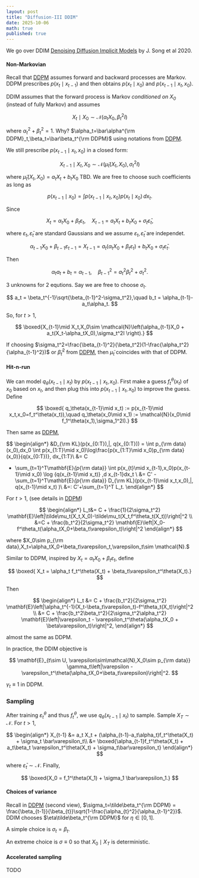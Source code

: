 ```yaml
---
layout: post
title: "Diffusion-III DDIM"
date: 2025-10-06
math: true
published: true
---
```


We go over DDIM [Denoising Diffusion Implicit Models](https://arxiv.org/abs/2010.02502) by J. Song et al 2020.



#### Non-Markovian


Recall that [DDPM](https://ziluma.github.io/2025/09/28/diffusion-1.html) assumes forward and backward processes are Markov. DDPM prescribes $p(x_t\mid x_{t-1})$ and then obtains $p(x_t\mid x_0)$ and $p(x_{t-1}\mid x_{t},x_0)$.


DDIM assumes that the forward process is Markov <i>conditioned on $X_0$</i> (instead of fully Markov) and assumes

$$
    X_t\mid X_0 \sim \mathcal{N}(\alpha_t X_0, \beta_t^2 I)
$$

where $\alpha_t^2+\beta_t^2=1.$ 
Why? $\alpha_t=\bar\alpha^{\rm DDPM}_t,\beta_t=\bar\beta_t^{\rm DDPM}$ using notations from [DDPM](https://ziluma.github.io/2025/09/28/diffusion-1.html).

We still prescribe $p(x_{t-1}\mid x_t,x_0)$ in a closed form:

$$
    X_{t-1}\mid X_t,X_0 \sim \mathcal{N}(\tilde\mu_t(X_t,X_0),\sigma_t^2I)
$$

where $\tilde\mu_t(X_t,X_0)=a_tX_t+b_tX_0$ TBD.
We are free to choose such coefficients as long as

$$
    p(x_{t-1}\mid x_0) = \int p(x_{t-1}\mid x_t,x_0)p(x_t\mid x_0)\,dx_t.
$$

Since

$$
    X_t=\alpha_t X_0 + \beta_t\varepsilon_t,\quad 
    X_{t-1}=a_tX_t+b_t X_0 + \sigma_t\bar\varepsilon_t,
$$

where $\varepsilon_t,\bar\varepsilon_t$ are standard Gaussians and we assume $\varepsilon_t,\bar\varepsilon_t$ are independet.

$$
\alpha_{t-1}X_0+\beta_{t-1}\varepsilon_{t-1}
=X_{t-1}
    = a_t(\alpha_tX_0+\beta_t\varepsilon_t)+b_t X_0 + \sigma_t\bar\varepsilon_t.
$$

Then

$$
\alpha_ta_t+b_t=\alpha_{t-1},\quad 
\beta_{t-1}^2=a_t^2\beta_t^2+\sigma_t^2.
$$

3 unknowns for 2 equtions. Say we are free to choose $\sigma_t$.

$$
a_t = \beta_t^{-1}\sqrt{\beta_{t-1}^2-\sigma_t^2},\quad 
b_t = \alpha_{t-1}-a_t\alpha_t.
$$

So, for $t>1$,

$$
\boxed{X_{t-1}\mid X_t,X_0\sim 
\mathcal{N}\left(\alpha_{t-1}X_0 + a_t(X_t-\alpha_tX_0),\sigma_t^2I \right).}
$$

If choosing $\sigma_t^2=\frac{\beta_{t-1}^2}{\beta_t^2}(1-\frac{\alpha_t^2}{\alpha_{t-1}^2})$ or $\tilde\beta_t^2$ from [DDPM](https://ziluma.github.io/2025/09/28/diffusion-1.html), then $\tilde\mu_t$ coincides with that of DDPM.
#### Hit-n-run

We can model $q_\theta(x_{t-1}\mid x_t)$ by $p(x_{t-1}\mid x_t,x_0)$.
First make a guess $f_t^\theta(x_t)$ of $x_0$ based on $x_t$, and then plug this into $p(x_{t-1}\mid x_t,x_0)$ to improve the guess. Define 

$$
\boxed{
q_\theta(x_{t-1}\mid x_t) := p(x_{t-1}\mid x_t,x_0=f_t^\theta(x_t)),\quad
q_\theta(x_0\mid x_1) := \mathcal{N}(x_0\mid f_1^\theta(x_1),\sigma_1^2I).}
$$

Then same as [DDPM](https://ziluma.github.io/2025/09/28/diffusion-1.html),

$$
\begin{align*}
&D_{\rm KL}(p(x_{0:T})\,\|\, q(x_{0:T}))
= \int p_{\rm data}(x_0)\,dx_0
\int p(x_{1:T}\mid x_0)\log\frac{p(x_{1:T}\mid x_0)p_{\rm data}(x_0)}{q(x_{0:T})}\, dx_{1:T}\\ 
&= C
- \sum_{t=1}^T\mathbf{E}_{p_{\rm data}} \int p(x_{t}\mid x_{t-1},x_0)p(x_{t-1}\mid x_0)
     \log {q(x_{t-1}\mid x_t)}
\,d x_{t-1}dx_t \\ 
&= C' -\sum_{t=1}^T\mathbf{E}_{p_{\rm data}} D_{\rm KL}(p(x_{t-1}\mid x_t,x_0)\,\|\, q(x_{t-1}\mid x_t) )\\
&=: C'+\sum_{t=1}^T L_t.
\end{align*}
$$

For $t>1$, (see details in [DDPM](https://ziluma.github.io/2025/09/28/diffusion-1.html))

$$
\begin{align*}
L_t&= C + \frac{1}{2\sigma_t^2} \mathbf{E}\left|\tilde\mu_t(X_t,X_0)-\tilde\mu_t(X_t,f^\theta_t(X_t))\right|^2 \\ 
&=C + \frac{b_t^2}{2\sigma_t^2} \mathbf{E}\left|X_0-f^\theta_t(\alpha_tX_0+\beta_t\varepsilon_t)\right|^2
\end{align*}
$$

where $X_0\sim p_{\rm data},X_t=\alpha_tX_0+\beta_t\varepsilon_t,\varepsilon_t\sim \mathcal{N}.$

Similar to DDPM, inspired by $X_t=\alpha_tX_0+\beta_t\varepsilon_t$, define

$$
\boxed{
X_t = \alpha_t f_t^\theta(X_t) + \beta_t\varepsilon_t^\theta(X_t).}
$$

Then 

$$
\begin{align*}
L_t &= C + \frac{b_t^2}{2\sigma_t^2} \mathbf{E}\left|\alpha_t^{-1}(X_t-\beta_t\varepsilon_t)-f^\theta_t(X_t)\right|^2 \\ 
&= C + \frac{b_t^2\beta_t^2}{2\sigma_t^2\alpha_t^2} 
\mathbf{E}\left|\varepsilon_t - \varepsilon_t^\theta(\alpha_tX_0 + \beta\varepsilon_t)\right|^2,
\end{align*}
$$

almost the same as DDPM.

In practice, the DDIM objective is

$$
\mathbf{E}_{t\sim U, \varepsilon\sim\mathcal{N},X_0\sim p_{\rm data}}
\gamma_t\left|\varepsilon - \varepsilon_t^\theta(\alpha_tX_0+\beta_t\varepsilon)\right|^2.
$$

$\gamma_t\equiv 1$ in DDPM.

### Sampling

After training $\varepsilon_t^\theta$ and thus $f_t^\theta$,
we use $q_\theta(x_{t-1}\mid x_t)$ to sample.
Sample $X_T\sim\mathcal{N}$. For $t>1$, 

$$
\begin{align*}
    X_{t-1} 
    &= a_t X_t 
    + (\alpha_{t-1}-a_t\alpha_t)f_t^\theta(X_t) + \sigma_t \bar\varepsilon_t\\ 
    &= \boxed{\alpha_{t-1}f_t^\theta(X_t) + a_t\beta_t \varepsilon_t^\theta(X_t)
    + \sigma_t\bar\varepsilon_t}
\end{align*}
$$

where $\bar\varepsilon_t\sim\mathcal{N}$. Finally,

$$
\boxed{X_0 = f_1^\theta(X_1) + \sigma_1 \bar\varepsilon_1.}
$$

#### Choices of variance

Recall in [DDPM](https://ziluma.github.io/2025/09/28/diffusion-1.html) (second view), $\sigma_t=\tilde\beta_t^{\rm DDPM} = \frac{\beta_{t-1}}{\beta_{t}}\sqrt{1-\frac{\alpha_{t}^2}{\alpha_{t-1}^2}}$.
DDIM chooses $\eta\tilde\beta_t^{\rm DDPM}$ for $\eta\in[0,1]$.

A simple choice is $\sigma_t=\beta_t$.

An extreme choice is $\sigma\equiv 0$ so that $X_0\mid X_T$ is deterministic.

#### Accelerated sampling

TODO

